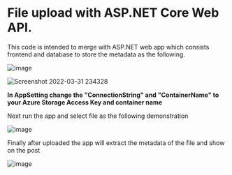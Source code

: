 # File upload with ASP.NET Core Web API.
<p> This code is intended to merge with ASP.NET web app which consists frontend and database to store the metadata as the following. </p>

![image](https://user-images.githubusercontent.com/82924798/161191032-db1815fc-d330-4497-b7d3-c6513450f553.png)

![Screenshot 2022-03-31 234328](https://user-images.githubusercontent.com/82924798/161191096-32b3b4ef-cdb4-45b4-9d6e-770b2ed8653b.png)

<b> In AppSetting change the "ConnectionString" and "ContainerName" to your Azure Storage Access Key and container name </b>
  <p> Next run the app and select file as the following demonstration </P>
  
![image](https://user-images.githubusercontent.com/82924798/161190584-d7092925-136b-42bb-90bb-ad3453b0f63c.png)

<P> Finally after uploaded the app will extract the metadata of the file and show on the post </P>

![image](https://user-images.githubusercontent.com/82924798/161190606-5f2b10c9-c3e8-4b3c-be99-0e510968d9dd.png)

